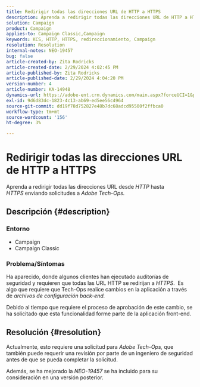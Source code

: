 ```yaml
---
title: Redirigir todas las direcciones URL de HTTP a HTTPS
description: Aprenda a redirigir todas las direcciones URL de HTTP a HTTPS
solution: Campaign
product: Campaign
applies-to: Campaign Classic,Campaign
keywords: KCS, HTTP, HTTPS, redireccionamiento, Campaign
resolution: Resolution
internal-notes: NEO-19457
bug: false
article-created-by: Zita Rodricks
article-created-date: 2/29/2024 4:02:45 PM
article-published-by: Zita Rodricks
article-published-date: 2/29/2024 4:04:20 PM
version-number: 4
article-number: KA-14948
dynamics-url: https://adobe-ent.crm.dynamics.com/main.aspx?forceUCI=1&pagetype=entityrecord&etn=knowledgearticle&id=d02ba5f8-1bd7-ee11-9078-000d3a3110f0
exl-id: 9d6d83dc-1823-4c13-ab69-ed5ee56c4964
source-git-commit: dd19f78d752827e48b7dc68adcd95500f2ffbca0
workflow-type: tm+mt
source-wordcount: '156'
ht-degree: 3%

---
```


# Redirigir todas las direcciones URL de HTTP a HTTPS


Aprenda a redirigir todas las direcciones URL desde *HTTP* hasta *HTTPS* enviando solicitudes a *Adobe Tech-Ops.*

## Descripción {#description}


### Entorno

- Campaign
- Campaign Classic


### Problema/Síntomas

Ha aparecido, donde algunos clientes han ejecutado auditorías de seguridad y requieren que todas las URL HTTP se redirijan a *HTTPS*.  Es algo que requiere que Tech-Ops realice cambios en la aplicación a través de *archivos de configuración back-end.*

Debido al tiempo que requiere el proceso de aprobación de este cambio, se ha solicitado que esta funcionalidad forme parte de la aplicación front-end.


## Resolución {#resolution}


Actualmente, esto requiere una solicitud para *Adobe Tech-Ops,* que también puede requerir una revisión por parte de un ingeniero de seguridad antes de que se pueda completar la solicitud.

Además, se ha mejorado la *NEO-19457* se ha incluido para su consideración en una versión posterior.
